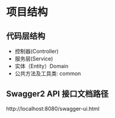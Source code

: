 # 项目结构

## 代码层结构
* 控制器(Controller)
* 服务层(Service)
* 实体（Entity）Domain
* 公共方法及工具类: common


## Swagger2 API 接口文档路径
http://localhost:8080/swagger-ui.html

